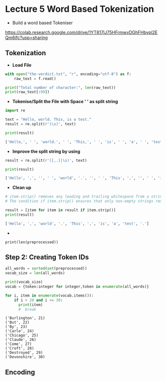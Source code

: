 # Lecture 5 Word Based Tokenization

- Build a word based Tokeniser

https://colab.research.google.com/drive/1YT817lJ75HFrmwvDGhFHbypl2EQm6ifc?usp=sharing

## Tokenization

- **Load File**

```python
with open("the-verdict.txt", "r", encoding="utf-8") as f:
    raw_text = f.read()

print("Total number of character:", len(raw_text))
print(raw_text[:99])
```

- **Tokenise/Split the File with Space ' ' as split string**

```python
import re

text = "Hello, world. This, is a test."
result = re.split(r'(\s)', text)

print(result)
```

```python
['Hello,', ' ', 'world.', ' ', 'This,', ' ', 'is', ' ', 'a', ' ', 'test.']

```

- **Improve the split string by using**

```python
result = re.split(r'([,.]|\s)', text)

print(result)
```

```python
['Hello', ',', '', ' ', 'world', '.', '', ' ', 'This', ',', '', ' ', 'is', ' ', 'a', ' ', 'test', '.', '']

```

- **Clean up**

```python
# item.strip() removes any leading and trailing whitespace from a string.
# The condition if item.strip() ensures that only non-empty strings remain in the list.

result = [item for item in result if item.strip()]
print(result)
```

```python
['Hello', ',', 'world', '.', 'This', ',', 'is', 'a', 'test', '.']

```

-

```
print(len(preprocessed))
```

## Step 2: Creating Token IDs

```python
all_words = sorted(set(preprocessed))
vocab_size = len(all_words)
```

```python
print(vocab_size)
vocab = {token:integer for integer,token in enumerate(all_words)}

for i, item in enumerate(vocab.items()):
    if i > 20 and i <= 30:
      print(item)
      #  break
```

```text
('Burlington', 21)
('But', 22)
('By', 23)
('Carlo', 24)
('Chicago', 25)
('Claude', 26)
('Come', 27)
('Croft', 28)
('Destroyed', 29)
('Devonshire', 30)
```

## Encoding

```

```
